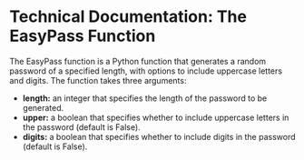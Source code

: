 # Technical Documentation: **The EasyPass Function**

The EasyPass function is a Python function that generates a random password of a specified length, with options to include uppercase letters and digits. The function takes three arguments:

* **length:** an integer that specifies the length of the password to be generated.
* **upper:** a boolean that specifies whether to include uppercase letters in the password (default is False).
* **digits:** a boolean that specifies whether to include digits in the password (default is False).